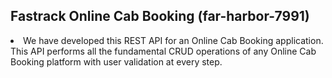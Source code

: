 ## Fastrack Online Cab Booking (far-harbor-7991)
<li>
We have developed this REST API for an Online Cab Booking application. This API performs all the fundamental CRUD operations of any Online Cab Booking platform with user validation at every step.
</li>

